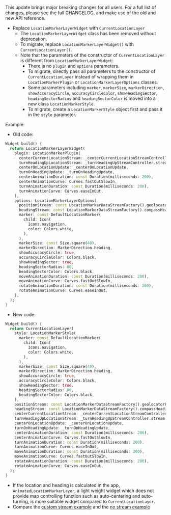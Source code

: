 This update brings major breaking changes for all users. For a full list of changes, please see the
full CHANGELOG, and make use of the old and new API reference.

* Replace `LocationMarkerLayerWidget` with `CurrentLocationLayer`
    * The `LocationMarkerLayerWidget` class has been removed without deprecation.
    * To migrate, replace `LocationMarkerLayerWidget()` with `CurrentLocationLayer()`.
    * Note that the parameters of the constructor of `CurrentLocationLayer` is different from
      `LocationMarkerLayerWidget`:
        * There is no `plugin` and `options` parameters.
        * To migrate, directly pass all parameters to the constructor of `CurrentLocationLayer`
          instead of wrapping them in `LocationMarkerPlugin` or `LocationMarkerLayerOptions`
          classes.
        * Some parameters including `marker`, `markerSize`, `markerDirection`, `showAccuracyCircle`,
          `accuracyCircleColor`, `showHeadingSector`, `headingSectorRadius` and `headingSectorColor`
          is moved into a new class `LocationMarkerStyle`.
        * To migrate, create a `LocationMarkerStyle` object first and pass it in the `style`
          parameter.

Example:

* Old code:

```dart
Widget build() {
  return LocationMarkerLayerWidget(
    plugin: LocationMarkerPlugin(
      centerCurrentLocationStream: _centerCurrentLocationStreamController.stream,
      turnHeadingUpLocationStream: _turnHeadingUpStreamController.stream,
      centerOnLocationUpdate: _centerOnLocationUpdate,
      turnOnHeadingUpdate: _turnOnHeadingUpdate,
      centerAnimationDuration: const Duration(milliseconds: 200),
      centerAnimationCurve: Curves.fastOutSlowIn,
      turnAnimationDuration: const Duration(milliseconds: 200),
      turnAnimationCurve: Curves.easeInOut,
    ),
    options: LocationMarkerLayerOptions(
      positionStream: const LocationMarkerDataStreamFactory().geolocatorPositionStream(),
      headingStream: const LocationMarkerDataStreamFactory().compassHeadingStream(),
      marker: const DefaultLocationMarker(
        child: Icon(
          Icons.navigation,
          color: Colors.white,
        ),
      ),
      markerSize: const Size.square(40),
      markerDirection: MarkerDirection.heading,
      showAccuracyCircle: true,
      accuracyCircleColor: Colors.black,
      showHeadingSector: true,
      headingSectorRadius: 80,
      headingSectorColor: Colors.black,
      moveAnimationDuration: const Duration(milliseconds: 200),
      moveAnimationCurve: Curves.fastOutSlowIn,
      rotateAnimationDuration: const Duration(milliseconds: 200),
      rotateAnimationCurve: Curves.easeInOut,
    ),
  );
}
```

* New code:

```dart
Widget build() {
  return CurrentLocationLayer(
    style: LocationMarkerStyle(
      marker: const DefaultLocationMarker(
        child: Icon(
          Icons.navigation,
          color: Colors.white,
        ),
      ),
      markerSize: const Size.square(40),
      markerDirection: MarkerDirection.heading,
      showAccuracyCircle: true,
      accuracyCircleColor: Colors.black,
      showHeadingSector: true,
      headingSectorRadius: 80,
      headingSectorColor: Colors.black,
    ),
    positionStream: const LocationMarkerDataStreamFactory().geolocatorPositionStream(),
    headingStream: const LocationMarkerDataStreamFactory().compassHeadingStream(),
    centerCurrentLocationStream: _centerCurrentLocationStreamController.stream,
    turnHeadingUpLocationStream: _turnHeadingUpStreamController.stream,
    centerOnLocationUpdate: _centerOnLocationUpdate,
    turnOnHeadingUpdate: _turnOnHeadingUpdate,
    centerAnimationDuration: const Duration(milliseconds: 200),
    centerAnimationCurve: Curves.fastOutSlowIn,
    turnAnimationDuration: const Duration(milliseconds: 200),
    turnAnimationCurve: Curves.easeInOut,
    moveAnimationDuration: const Duration(milliseconds: 200),
    moveAnimationCurve: Curves.fastOutSlowIn,
    rotateAnimationDuration: const Duration(milliseconds: 200),
    rotateAnimationCurve: Curves.easeInOut,
  );
}
```

* If the location and heading is calculated in the app, `AnimatedLocationMarkerLayer`, a light
  weight widget which does not provide map controlling function such as auto-centering and
  auto-turning, is more suitable widget compared to `CurrentLocationLayer`.
* Compare
  the [custom stream example](https://github.com/tlserver/flutter_map_location_marker/blob/master/example/lib/page/custom_stream_example.dart)
  and
  the [no stream example](https://github.com/tlserver/flutter_map_location_marker/blob/master/example/lib/page/no_stream_example.dart)